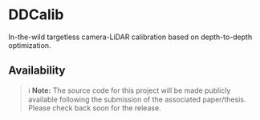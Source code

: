 # DDCalib


In-the-wild targetless camera-LiDAR calibration based on depth-to-depth optimization.

## Availability

> ℹ️ **Note:** The source code for this project will be made publicly available following the submission of the associated paper/thesis. Please check back soon for the release.
